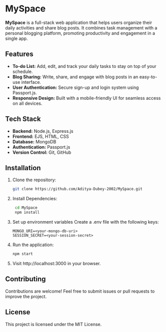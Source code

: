 # MySpace

**MySpace** is a full-stack web application that helps users organize their daily activities and share blog posts. It combines task management with a personal blogging platform, promoting productivity and engagement in a single app.

## Features

- **To-do List:** Add, edit, and track your daily tasks to stay on top of your schedule.
- **Blog Sharing:** Write, share, and engage with blog posts in an easy-to-use interface.
- **User Authentication:** Secure sign-up and login system using Passport.js.
- **Responsive Design:** Built with a mobile-friendly UI for seamless access on all devices.

## Tech Stack

- **Backend:** Node.js, Express.js
- **Frontend:** EJS, HTML, CSS
- **Database:** MongoDB
- **Authentication:** Passport.js
- **Version Control:** Git, GitHub

## Installation

1. Clone the repository:
   ```bash
   git clone https://github.com/Aditya-Dubey-2002/MySpace.git
2. Install Dependencies:
   ```bash
    cd MySpace
    npm install
3. Set up environment variables
  Create a .env file with the following keys:
    ```bahs
    MONGO_URI=<your-mongo-db-uri>
    SESSION_SECRET=<your-session-secret>
4. Run the application:
     ```bash
     npm start
5. Visit http://localhost:3000 in your browser.

## Contributing
Contributions are welcome! Feel free to submit issues or pull requests to improve the project.

## License
This project is licensed under the MIT License.
